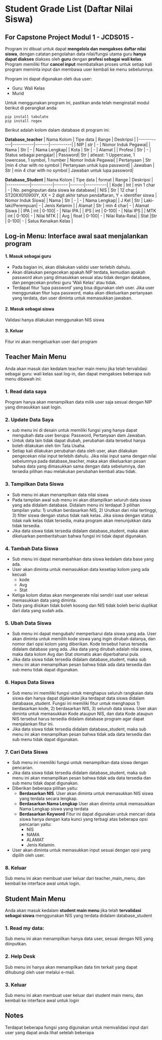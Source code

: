 # Student Grade List (Daftar Nilai Siswa)
  ## For Capstone Project Modul 1 - JCDS015 - 

Program ini dibuat untuk dapat **mengelola dan mengakses daftar nilai siswa**, dengan catatan pengolahan data nilai/fungsi utama guru **hanya dapat diakses** diakses oleh **guru** dengan **profesi sebagai wali kelas**. 
Program memiliki fitur **cancel input** membatalkan proses untuk setiap kali program meminta input dan membawa user kembali ke menu sebelumnya.

Program ini dapat digunakan oleh dua user:
* Guru: Wali Kelas
* Murid

Untuk menggunakan program ini, pastikan anda telah menginstall modul berikut di perangkat anda:
    
    pip install tabulate
    pip install regex

Berikut adalah kolom dalam database di program ini:

**Database_teacher**
| Nama Kolom | Tipe data | Range | Deskripsi |
|------------|-----------|-------|-----------|
| NIP | str | - | Nomor Induk Pegawai|
| Nama | Str | - | Nama Lengkap|
| Kota | Str | - | Alamat |
| Profesi | Str | - | Status sebagai pengajar|
| Password| Str | atleast: 1 Uppercase, 1 lowercase, 1 symbol, 1 number | Nomor Induk Pegawai|
| Pertanyaan | Str |min 4 char with no symbol | Pertanyaan untuk lupa password|
| Jawaban | Str | min 4 char with no symbol | Jawaban untuk lupa password|

**Database_Student**
| Nama Kolom | Tipe data | format | Range | Deskripsi |
|------------|-----------|------- |-------|-----------|
| Kode | Int | min 1 char |  - | No. penginputan data siswa ke database|
| NIS | Str | 12 char | ST20XX010900Y, XX = 2 digit akhir tahun pendaftaran, Y = identifier siswa | Nomor Induk Siswa|
| Nama | Str | - | - | Nama Lengkap|
| J Kel | Str | Laki-laki/Perempuan| - | Jenis Kelamin |
| Alamat | Str | min 4 char| - | Alamat Siswa |
| IPA | int | 0-100| - | Nilai IPA |
| IPS | int | 0-100| - | Nilai IPS |
| MTK | int | 0-100| - | Nilai MTK |
| Avg | float | 0-100| - | Nilai Rata-Rata|
| Stat |Str | 0-100| - | Satus Kenaikan Kelas |

## Log-in Menu: Interface awal saat menjalankan program
  #### 1.	Masuk sebagai guru
  * Pada bagian ini, akan dilakukan validsi user terlebih dahulu.
  * Akan dilakukan pengecekan apakah NIP terdata, kemudian apakah password akun yang dimasukkan sesuai atau tidak dengan database, dan pengecekan profesi guru ‘Wali Kelas’ atau tidak.
  * Terdapat fitur ‘lupa password’ yang bisa digunakan oleh user. Jika user menggunakan fitur lupa password, maka akan dikeluarkan pertanyaan yang terdata, dan user diminta untuk memasukkan jawaban. 
  #### 2. Masuk sebagai siswa
  Validasi hanya dilakukan menggunakan NIS siswa
  #### 3.	Keluar
  Fitur ini akan mengeluarkan user dari program

## Teacher Main Menu
Anda akan masuk dan kedalam teacher main menu jika telah tervalidasi sebagai guru: wali kelas saat log-in, dan dapat mengakses beberapa sub menu dibawah ini:
### 1. Read data saya
Program hanya akan menampilkan data milik user saja sesuai dengan NIP yang dimasukkan saat login.
### 2. Update Data Saya
 * sub menu ini di desain untuk memiliki fungsi yang hanya dapat mengubah data user berupa: Password, Pertanyaan dam Jawaban.
 * Untuk data lain tidak dapat diubah, perubahan data tersebut hanya boleh dilakukan oleh tim Tata Usaha.
 * Setiap kali dilakukan perubahan data oleh user, akan dilakukan pengecekan nilai input terlebih dahulu. Jika nilai input sama dengan nilai sebelumnya pada database_teacher, maka akan dikeluarkan pesan bahwa data yang dimasukkan sama dengan data sebelumnya, dan tersedia pilihan mau melakukan perubahan kembali atau tidak.
### 3. Tampilkan Data Siswa
* Sub menu ini akan menampilkan data nilai siswa
* Pada tampilan awal sub menu ini akan ditampilkan seluruh data siswa yang ada didalam database. Didalam menu ini terdapat 3 pilihan tampilan yaitu: 1) urutkan berdasarkan NIS, 2) Urutkan dari nilai tertinggi, 3) filter siswa dengan status tidak naik kelas. Jika siswa dengan status tidak naik kelas tidak tersedia, maka program akan menunjukkan data tidak tersedia.
* Jika data siswa tidak tersedia didalam database_student, maka akan dikeluarkan pemberitahuan bahwa fungsi ini tidak dapat digunakan.
### 4. Tambah Data Siswa
* Sub menu ini dapat menambahkan data siswa kedalam data base yang ada.
* User akan diminta untuk memasukkan data kesetiap kolom yang ada kecuali
   * kode
   * Avg
   * Stat
* Ketiga kolom diatas akan mengenerate nilai sendiri saat user selesai memasukkan data yang diminta.
* Data yang diisikan tidak boleh kosong dan NIS tidak boleh berisi duplikat dari data yang sudah ada.
### 5. Ubah Data Siswa
* Sub menu ini dapat mengubah/ memperbarui data siswa yang ada. User akan diminta untuk memilih kode siswa yang ingin dirubah datanya, dan nomor dari opsi kolom yang diberikan. Kode tersebut harus tersedia didalam database yang ada. Jika data yang dirubah adalah nilai siswa, maka data kolom Avg dan Stat otomatis akan diperbaharui pula.
* Jika data siswa tidak tersedia didalam database_student, maka sub menu ini akan menampilkan pesan bahwa tidak ada data tersedia dan sub menu tidak dapat digunakan.
### 6. Hapus Data Siswa
* Sub menu ini memiliki fungsi untuk menghapus seluruh rangkaian data siswa dan hanya dapat dijalankan jika terdapat data siswa didalam databaase_student. Fungsi ini memiliki fitur untuk menghapus 1) berdasarkan kode, 2) berdasarkan NIS, 3) seluruh data siswa. User akan diminta untuk memasukkan Kode ataupun NIS, dan data Kode ataupun NIS tersebut harus tersedia didalam database program agar dapat menjalankan fitur ini.
* Jika data siswa tidak tersedia didalam database_student, maka sub menu ini akan menampilkan pesan bahwa tidak ada data tersedia dan sub menu tidak dapat digunakan.
### 7. Cari Data Siswa
*	Sub menu ini memiliki fungsi untuk menampilkan data siswa dengan pencarian.
*	Jika data siswa tidak tersedia didalam database_student, maka sub menu ini akan menampilkan pesan bahwa tidak ada data tersedia dan sub menu tidak dapat digunakan.
* Diberikan beberapa pilihan yaitu:
    * **Berdasarkan NIS**.
      User akan diminta untuk memasukkan NIS siswa yang terdata secara lengkap.
    * **Berdasarkan Nama Lengkap**
      User akan diminta untuk memasukkan Nama Lengkap siswa yang terdata
    * **Berdasarkan Keyword**
      Fitur ini dapat digunakan untuk mencari data siswa hanya dengan kata kunci yang terbagi atas beberapa opsi pencarian yaitu:
      * NIS
      * NAMA
      * ALAMAT
      * Jenis Kelamin.
* User akan diminta untuk memasukkan input sesuai dengan opsi yang dipilih oleh user.
### 8. Keluar
Sub menu ini akan membuat user keluar dari teacher_main_menu, dan kembali ke interface awal untuk login.

## Student Main Menu
Anda akan masuk kedalam **student main menu** jika telah **tervalidasi sebagai siswa** menggunakan NIS yang terdata didalam database_student
### 1. Read my data:
Sub menu ini akan menampilkan hanya data user, sesuai dengan NIS yang diinputkan.
### 2. Help Desk
Sub menu ini hanya akan menampilkan data tim terkait yang dapat dihubungi oleh user melalui e-mail.
### 3. Keluar
Sub menu ini akan membuat user keluar dari student main menu, dan kembali ke interface awal untuk login

## Notes 
Terdapat beberapa fungsi yang digunakan untuk memvalidasi input dari user yang dapat anda lihat setelah beberapa 









